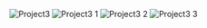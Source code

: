 ![Project3](https://github.com/Scara98/Portfolio/assets/150705975/a3feddca-eb00-4019-a6ae-62bc3296e015)
![Project3 1](https://github.com/Scara98/Portfolio/assets/150705975/a07dc206-7f87-40b5-9085-cd0e14f63d7f)
![Project3 2](https://github.com/Scara98/Portfolio/assets/150705975/ee96ec14-c36f-4bcf-bc14-892ba5de9a48)
![Project3 3](https://github.com/Scara98/Portfolio/assets/150705975/ae683bf8-5cde-4d91-9db6-15f7eab8220e)
